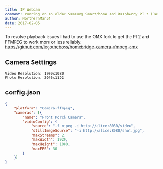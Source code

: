 ```yaml
---
title: IP Webcam
comment: running on an older Samsung Smartphone and Raspberry PI 2 (Jessie)
author: NorthernMan54
date: 2017-02-05
---
```

To resolve playback issues I had to use the OMX fork to get the PI 2 and FFMPEG to work more or less reliably.
<https://github.com/legotheboss/homebridge-camera-ffmpeg-omx>

## Camera Settings

    Video Resolution: 1920x1080
    Photo Resolution: 2048x1152

## config.json

```json
{
	"platform": "Camera-ffmpeg",
	"cameras": [{
		"name": "Front Porch Camera",
		"videoConfig": {
			"source": "-f mjpeg -i http://alice:8080/video",
			"stillImageSource": "-i http://alice:8080/shot.jpg",
			"maxStreams": 2,
			"maxWidth": 1920,
			"maxHeight": 1080,
			"maxFPS": 30
		}
	}]
}
```
